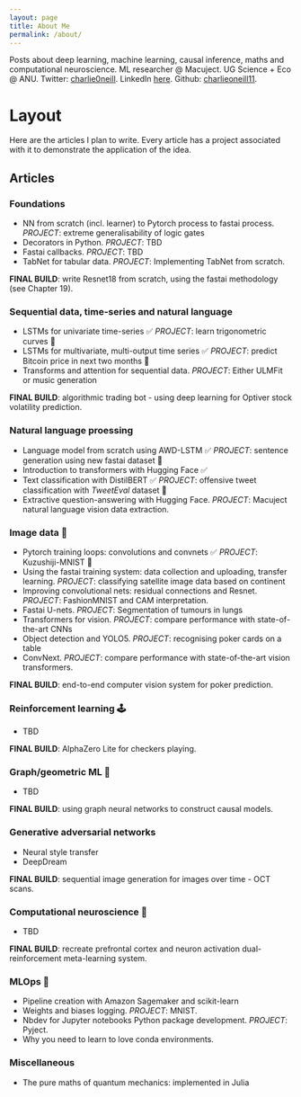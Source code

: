 ```yaml
---
layout: page
title: About Me
permalink: /about/
---
```


Posts about deep learning, machine learning, causal inference, maths and computational neuroscience. ML researcher @ Macuject. UG Science + Eco @ ANU. Twitter: [charlie0neill](https://twitter.com/charles0neill). LinkedIn [here](https://www.linkedin.com/in/charles-o-neill/). Github: [charlieoneill11](https://github.com/charlieoneill11).


# Layout
Here are the articles I plan to write. Every article has a project associated with it to demonstrate the application of the idea.

## Articles

### Foundations
- NN from scratch (incl. learner) to Pytorch process to fastai process. _PROJECT_: extreme generalisability of logic gates
- Decorators in Python. _PROJECT_: TBD
- Fastai callbacks. _PROJECT_: TBD
- TabNet for tabular data. _PROJECT_: Implementing TabNet from scratch. 

__FINAL BUILD__: write Resnet18 from scratch, using the fastai methodology (see Chapter 19).

### Sequential data, time-series and natural language
- LSTMs for univariate time-series ✅ _PROJECT_: learn trigonometric curves 🚀
- LSTMs for multivariate, multi-output time series ✅ _PROJECT_: predict Bitcoin price in next two months 🚀
- Transforms and attention for sequential data. _PROJECT_: Either ULMFit or music generation

__FINAL BUILD__: algorithmic trading bot - using deep learning for Optiver stock volatility prediction.

### Natural language proessing
- Language model from scratch using AWD-LSTM ✅ _PROJECT_: sentence generation using new fastai dataset 🚀
- Introduction to transformers with Hugging Face ✅ 
- Text classification with DistilBERT ✅ _PROJECT_: offensive tweet classification with _TweetEval_ dataset 🚀
- Extractive question-answering with Hugging Face. _PROJECT_: Macuject natural language vision data extraction.


### Image data 🌌
- Pytorch training loops: convolutions and convnets ✅ _PROJECT_: Kuzushiji-MNIST 🚀
- Using the fastai training system: data collection and uploading, transfer learning. _PROJECT_: classifying satellite image data based on continent
- Improving convolutional nets: residual connections and Resnet. _PROJECT_: FashionMNIST and CAM interpretation.
- Fastai U-nets. _PROJECT_: Segmentation of tumours in lungs
- Transformers for vision. _PROJECT_: compare performance with state-of-the-art CNNs
- Object detection and YOLO5. _PROJECT_: recognising poker cards on a table
- ConvNext. _PROJECT_: compare performance with state-of-the-art vision transformers.

__FINAL BUILD__: end-to-end computer vision system for poker prediction.

### Reinforcement learning 🕹
- TBD

__FINAL BUILD__: AlphaZero Lite for checkers playing.

### Graph/geometric ML 🧬
- TBD

__FINAL BUILD__: using graph neural networks to construct causal models.

### Generative adversarial networks
- Neural style transfer
- DeepDream

__FINAL BUILD__: sequential image generation for images over time - OCT scans.

### Computational neuroscience 🧠
- TBD

__FINAL BUILD__: recreate prefrontal cortex and neuron activation dual-reinforcement meta-learning system.

### MLOps 🚦
- Pipeline creation with Amazon Sagemaker and scikit-learn
- Weights and biases logging. _PROJECT_: MNIST.
- Nbdev for Jupyter notebooks Python package development. _PROJECT_: Pyject.
- Why you need to learn to love conda environments.

### Miscellaneous
- The pure maths of quantum mechanics: implemented in Julia
